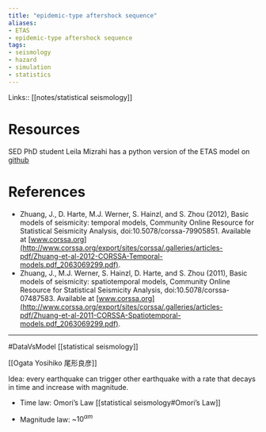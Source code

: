 ```yaml
---
title: "epidemic-type aftershock sequence"
aliases: 
- ETAS
- epidemic-type aftershock sequence
tags:
- seismology
- hazard
- simulation
- statistics
---
```


Links:: [[notes/statistical seismology]]
# Resources
SED PhD student Leila Mizrahi has a python version of the ETAS model on [github](https://github.com/lmizrahi/etas)

# References
- Zhuang, J., D. Harte, M.J. Werner, S. Hainzl, and S. Zhou (2012), Basic models of  seismicity: temporal models, Community Online Resource for Statistical Seismicity  Analysis, doi:10.5078/corssa-79905851. Available at [www.corssa.org](http://www.corssa.org/export/sites/corssa/.galleries/articles-pdf/Zhuang-et-al-2012-CORSSA-Temporal-models.pdf_2063069299.pdf).
- Zhuang, J., M.J. Werner, S. Hainzl, D. Harte, and S. Zhou (2011), Basic models of seismicity: spatiotemporal models, Community Online Resource for Statistical Seismicity Analysis, doi:10.5078/corssa-07487583. Available at [www.corssa.org](http://www.corssa.org/export/sites/corssa/.galleries/articles-pdf/Zhuang-et-al-2011-CORSSA-Spatiotemporal-models.pdf_2063069299.pdf).

---
#DataVsModel [[statistical seismology]]

[[Ogata Yosihiko 尾形良彦]]

Idea: every earthquake can trigger other earthquake with a rate that decays in time and increase with magnitude.

- Time law: Omori’s Law [[statistical seismology#Omori’s Law]]

- Magnitude law: ~$10^{\alpha m}$


